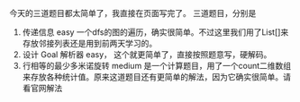 
今天的三道题目都太简单了，我直接在页面写完了。
三道题目，分别是
1. 传递信息 easy 一个dfs的图的遍历，确实很简单。不过这里我们用了List[]来存放邻接列表还是用到前两天学习的。
2. 设计 Goal 解析器 easy， 这个就更简单了，直接按照题意写，硬解码。
3. 行相等的最少多米诺旋转 medium 是一个计算题目，用了一个count二维数组来存放各种统计值。原来这道题目还有更简单的解法，因为它确实很简单。请看官网解法

